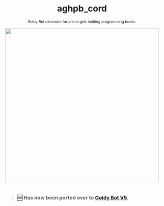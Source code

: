 <div align="center">

  # aghpb_cord

  <sub>Goldy Bot extension for anime girls holding programming books.</sub>

  <img src="https://github.com/THEGOLDENPRO/aghpb_cord/assets/66202304/294ac625-68f2-487b-89a9-b2c8849bdcae" width="500px">

</div>

<br>

> ### 🆕 Has now been ported over to [Goldy Bot V5](https://github.com/Goldy-Bot/Goldy-Bot-V5).
